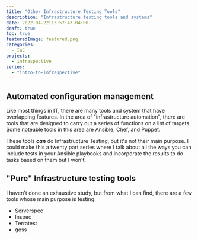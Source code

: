```yaml
---
title: "Other Infrastructure Testing Tools"
description: "Infrastructure testing tools and systems"
date: 2022-04-22T13:57:43-04:00
draft: true
toc: true
featuredImage: featured.png
categories:
  - IaC
projects:
  - infraspective
series:
  - "intro-to-infraspective"
---
```


## Automated configuration management

Like most things in IT, there are many tools and system that have overlapping features.
In the area of "infrastructure automation", there are tools that are designed to carry
out a series of functions on a list of targets.  Some noteable tools in this area are
Ansible, Chef, and Puppet.

These tools ***can*** do Infrastructure Testing, but it's not their main purpose.  I
could make this a twenty part series where I talk about all the ways you can include
tests in your Ansible playbooks and incorporate the results to do tasks based on them
but I won't.

## "Pure" Infrastructure testing tools

I haven't done an exhaustive study, but from what I can find, there are a few tools
whose main purpose is testing:

- Serverspec
- Inspec
- Terratest
- goss
